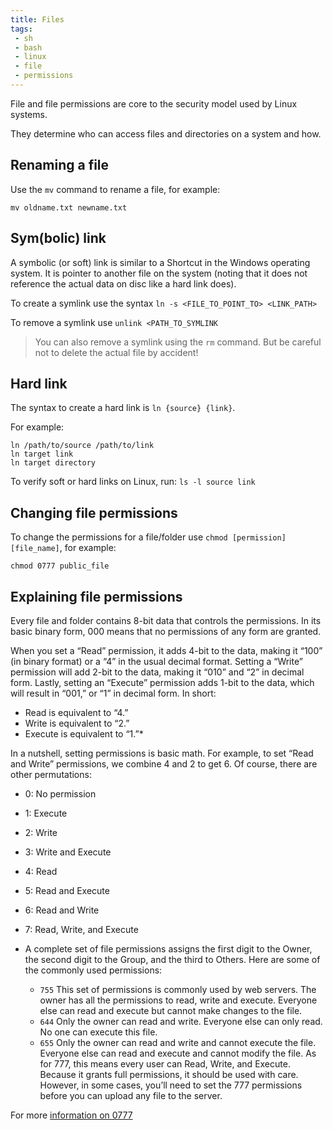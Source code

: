 ```yaml
---
title: Files
tags:
 - sh
 - bash
 - linux
 - file
 - permissions
---
```


File and file permissions are core to the security model used by Linux systems.
<!--more-->
They determine who can access files and directories on a system and how.

## Renaming a file

Use the ``mv`` command to rename a file, for example:
```shell
mv oldname.txt newname.txt
```

## Sym(bolic) link

A symbolic (or soft) link is similar to a Shortcut in the Windows operating system. It is pointer to another file on
the system (noting that it does not reference the actual data on disc like a hard link does).

To create a symlink use the syntax `ln -s <FILE_TO_POINT_TO> <LINK_PATH>`

To remove a symlink use `unlink <PATH_TO_SYMLINK`

> You can also remove a symlink using the `rm` command. But be careful not to delete the actual file by accident!

## Hard link

The syntax to create a hard link is `ln {source} {link}`.

For example:

```shell
ln /path/to/source /path/to/link
ln target link
ln target directory
```
To verify soft or hard links on Linux, run: `ls -l source link`


## Changing file permissions

To change the permissions for a file/folder use `chmod [permission] [file_name]`, for example:
```shell
chmod 0777 public_file
```

## Explaining file permissions

Every file and folder contains 8-bit data that controls the permissions. In its basic binary form, 000 means that no permissions of any form are granted.

When you set a “Read” permission, it adds 4-bit to the data, making it “100” (in binary format) or a “4” in the usual decimal format. Setting a “Write” permission will add 2-bit to the data, making it “010” and “2” in decimal form. Lastly, setting an “Execute” permission adds 1-bit to the data, which will result in “001,” or “1” in decimal form. In short:

* Read is equivalent to “4.”
* Write is equivalent to “2.”
* Execute is equivalent to “1.”*

In a nutshell, setting permissions is basic math. For example, to set “Read and Write” permissions, we combine 4 and 2 to get 6. Of course, there are other permutations:

* 0: No permission
* 1: Execute
* 2: Write
* 3: Write and Execute
* 4: Read
* 5: Read and Execute
* 6: Read and Write
* 7: Read, Write, and Execute
* A complete set of file permissions assigns the first digit to the Owner, the second digit to the Group, and the third to Others. Here are some of the commonly used permissions:

    - `755` This set of permissions is commonly used by web servers. The owner has all the permissions to read, write and execute. Everyone else can read and execute but cannot make changes to the file.
    - `644` Only the owner can read and write. Everyone else can only read. No one can execute this file.
    - `655` Only the owner can read and write and cannot execute the file. Everyone else can read and execute and cannot modify the file.
      As for 777, this means every user can Read, Write, and Execute. Because it grants full permissions, it should be used with care. However, in some cases, you’ll need to set the 777 permissions before you can upload any file to the server.

For more [information on 0777](https://www.maketecheasier.com/file-permissions-what-does-chmod-777-means/)


